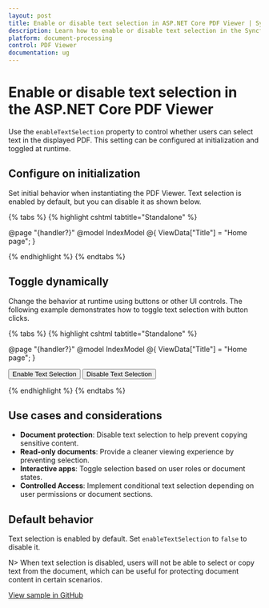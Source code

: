 ```yaml
---
layout: post
title: Enable or disable text selection in ASP.NET Core PDF Viewer | Syncfusion
description: Learn how to enable or disable text selection in the Syncfusion ASP.NET Core PDF Viewer using the enableTextSelection property.
platform: document-processing
control: PDF Viewer
documentation: ug
---
```


# Enable or disable text selection in the ASP.NET Core PDF Viewer

Use the `enableTextSelection` property to control whether users can select text in the displayed PDF. This setting can be configured at initialization and toggled at runtime.

## Configure on initialization

Set initial behavior when instantiating the PDF Viewer. Text selection is enabled by default, but you can disable it as shown below.

{% tabs %}
{% highlight cshtml tabtitle="Standalone" %}

@page "{handler?}"
@model IndexModel
@{
    ViewData["Title"] = "Home page";
}

<div class="text-center">
    <ejs-pdfviewer id="pdfviewer"
                  style="height:600px"
                  resourceUrl="https://cdn.syncfusion.com/ej2/30.1.37/dist/ej2-pdfviewer-lib"
                  documentPath="https://cdn.syncfusion.com/content/pdf/pdf-succinctly.pdf"
                  enableTextSelection="false">
    </ejs-pdfviewer>
</div>

{% endhighlight %}
{% endtabs %}

## Toggle dynamically

Change the behavior at runtime using buttons or other UI controls. The following example demonstrates how to toggle text selection with button clicks.

{% tabs %}
{% highlight cshtml tabtitle="Standalone" %}

@page "{handler?}"
@model IndexModel
@{
    ViewData["Title"] = "Home page";
}

<div class="text-center">
    <button onclick="enableTextSelection()">Enable Text Selection</button>
    <button onclick="disableTextSelection()">Disable Text Selection</button>
    <ejs-pdfviewer id="pdfviewer"
                  style="height:600px"
                  resourceUrl="https://cdn.syncfusion.com/ej2/30.1.37/dist/ej2-pdfviewer-lib"
                  documentPath="https://cdn.syncfusion.com/content/pdf/pdf-succinctly.pdf"
                  enableTextSelection="false">
    </ejs-pdfviewer>
</div>

<script type="text/javascript">
    // You can dynamically toggle text selection with JavaScript
    function enableTextSelection() {
        var viewer = document.getElementById('pdfviewer').ej2_instances[0];
        viewer.enableTextSelection = true;
    }

    function disableTextSelection() {
        var viewer = document.getElementById('pdfviewer').ej2_instances[0];
        viewer.enableTextSelection = false;
    }
</script>

{% endhighlight %}
{% endtabs %}

## Use cases and considerations

- **Document protection**: Disable text selection to help prevent copying sensitive content.
- **Read-only documents**: Provide a cleaner viewing experience by preventing selection.
- **Interactive apps**: Toggle selection based on user roles or document states.
- **Controlled Access**: Implement conditional text selection depending on user permissions or document sections.

## Default behavior

Text selection is enabled by default. Set `enableTextSelection` to `false` to disable it.

N> When text selection is disabled, users will not be able to select or copy text from the document, which can be useful for protecting document content in certain scenarios.

[View sample in GitHub](https://github.com/SyncfusionExamples/asp-core-pdf-viewer-examples/tree/master/How%20to)
